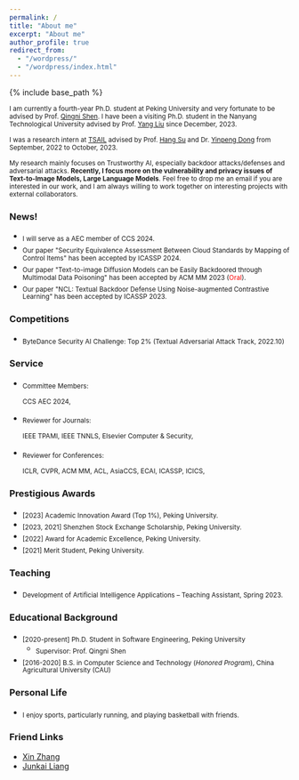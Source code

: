 ```yaml
---
permalink: /
title: "About me"
excerpt: "About me"
author_profile: true
redirect_from: 
  - "/wordpress/"
  - "/wordpress/index.html"
---
```


{% include base_path %}

 
<sub> I am currently a fourth-year Ph.D. student at Peking University and very fortunate to be advised by Prof. [Qingni Shen](https://ss.pku.edu.cn/teacherteam/teacherlist/1634-%E6%B2%88%E6%99%B4%E9%9C%93.html). 
I have been a visiting Ph.D. student in the Nanyang Technological University advised by Prof. [Yang Liu](https://personal.ntu.edu.sg/yangliu/) since December, 2023.
 
<sub> I was a research intern at [TSAIL](https://ml.cs.tsinghua.edu.cn/) advised by Prof. [Hang Su](https://www.suhangss.me/) and Dr. [Yinpeng Dong](https://ml.cs.tsinghua.edu.cn/~yinpeng/) from September, 2022 to October, 2023.

<sub> My research mainly focuses on Trustworthy AI, especially backdoor attacks/defenses and adversarial attacks. **Recently, I focus more on the vulnerability and privacy issues of Text-to-Image Models, Large Language Models**. Feel free to drop me an email if you are interested in our work, and I am always willing to work together on interesting projects with external collaborators.


### News!
- <sub> I will serve as a AEC member of CCS 2024.
- <sub>Our paper "Security Equivalence Assessment Between Cloud Standards by Mapping of Control Items" has been accepted by ICASSP 2024. 
- <sub>Our paper "Text-to-image Diffusion Models can be Easily Backdoored through Multimodal Data Poisoning" has been accepted by ACM MM 2023 (<font color='red'>Oral</font>).
- <sub>Our paper "NCL: Textual Backdoor Defense Using Noise-augmented Contrastive Learning" has been accepted by ICASSP 2023.


### Competitions
* <sub> ByteDance Security AI Challenge: Top 2% (Textual Adversarial Attack Track, 2022.10)

  
### Service
* <sub> Committee Members:

  <sub> CCS AEC 2024,

* <sub> Reviewer for Journals:
  
  <sub> IEEE TPAMI, IEEE TNNLS, Elsevier Computer & Security,

* <sub> Reviewer for Conferences: 

  <sub> ICLR, CVPR, ACM MM, ACL, AsiaCCS, ECAI, ICASSP, ICICS,
  

### Prestigious Awards
* <sub> [2023] Academic Innovation Award (Top 1%), Peking University. 
* <sub> [2023, 2021]  Shenzhen Stock Exchange Scholarship, Peking University.
* <sub> [2022]  Award for Academic Excellence, Peking University.
* <sub> [2021]  Merit Student, Peking University.


### Teaching
* <sub> Development of Artificial Intelligence Applications – Teaching Assistant, Spring 2023.

### Educational Background
* <sub> [2020-present] Ph.D. Student in Software Engineering, Peking University  </sub>
  * <sub> Supervisor: Prof. Qingni Shen </sub>
* <sub> [2016-2020] B.S. in Computer Science and Technology (_Honored Program_),  China Agricultural University (CAU)  </sub>


### Personal Life
* <sub> I enjoy sports, particularly running, and playing basketball with friends. </sub>

### Friend Links
* [Xin Zhang](https://zhangxin00.github.io/)
* [Junkai Liang](https://liang-junkai.github.io/)

